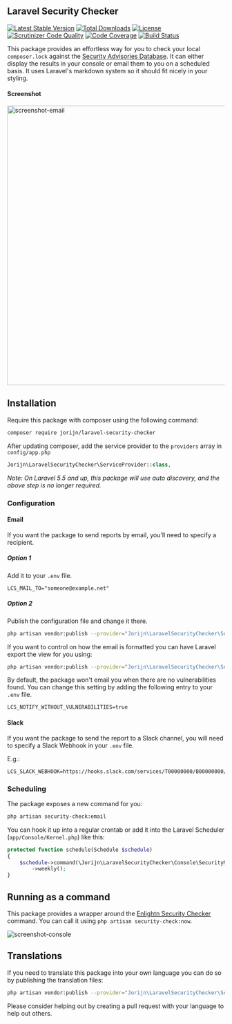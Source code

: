 ## Laravel Security Checker
[![Latest Stable Version](https://img.shields.io/packagist/v/jorijn/laravel-security-checker.svg)](https://packagist.org/packages/jorijn/laravel-security-checker)
[![Total Downloads](https://img.shields.io/packagist/dt/jorijn/laravel-security-checker.svg)](https://packagist.org/packages/jorijn/laravel-security-checker)
[![License](https://img.shields.io/github/license/jorijn/laravel-security-checker.svg)](https://packagist.org/packages/jorijn/laravel-security-checker)
[![Scrutinizer Code Quality](https://img.shields.io/scrutinizer/g/jorijn/laravel-security-checker.svg)](https://scrutinizer-ci.com/g/Jorijn/laravel-security-checker/?branch=master)
[![Code Coverage](https://img.shields.io/scrutinizer/coverage/g/jorijn/laravel-security-checker.svg)](https://scrutinizer-ci.com/g/Jorijn/laravel-security-checker/?branch=master)
[![Build Status](https://travis-ci.org/Jorijn/laravel-security-checker.svg?branch=master)](https://travis-ci.org/Jorijn/laravel-security-checker)

This package provides an effortless way for you to check your local `composer.lock` against the [Security Advisories Database](https://github.com/FriendsOfPHP/security-advisories). 
It can either display the results in your console or email them to you on a scheduled basis. It uses Laravel's markdown system so it should fit nicely in your styling. 

#### Screenshot
<img width="647" alt="screenshot-email" src="https://user-images.githubusercontent.com/85466/28497517-9e41580e-6f89-11e7-9c4e-0ebf713add6a.png">

## Installation
Require this package with composer using the following command:

```bash
composer require jorijn/laravel-security-checker
```

After updating composer, add the service provider to the `providers` array in `config/app.php`

```php
Jorijn\LaravelSecurityChecker\ServiceProvider::class,
```

_Note: On Laravel 5.5 and up, this package will use auto discovery, and the above step is no longer required._

### Configuration

#### Email
If you want the package to send reports by email, you'll need to specify a recipient.

##### Option 1
Add it to your `.env` file.

```
LCS_MAIL_TO="someone@example.net"
```

##### Option 2
Publish the configuration file and change it there.

```bash
php artisan vendor:publish --provider="Jorijn\LaravelSecurityChecker\ServiceProvider" --tag="config"
```

If you want to control on how the email is formatted you can have Laravel export the view for you using:

```bash
php artisan vendor:publish --provider="Jorijn\LaravelSecurityChecker\ServiceProvider" --tag="views"
```

By default, the package won't email you when there are no vulnerabilities found. You can change this setting by adding the following entry to your `.env` file.

```
LCS_NOTIFY_WITHOUT_VULNERABILITIES=true
```

#### Slack
If you want the package to send the report to a Slack channel, you will need to specify a Slack Webhook
in your `.env` file.

E.g.:

```
LCS_SLACK_WEBHOOK=https://hooks.slack.com/services/T00000000/B00000000/XXXXXXXXXXXXXXXXXXXXXXXX
```

### Scheduling
The package exposes a new command for you:

```bash
php artisan security-check:email
```

You can hook it up into a regular crontab or add it into the Laravel Scheduler (`app/Console/Kernel.php`) like this:

```php
protected function schedule(Schedule $schedule)
{
    $schedule->command(\Jorijn\LaravelSecurityChecker\Console\SecurityMailCommand::class)
        ->weekly();
}
```

## Running as a command
This package provides a wrapper around the [Enlightn Security Checker](https://github.com/enlightn/security-checker) command. You can call it using `php artisan security-check:now`.
 
![screenshot-console](https://user-images.githubusercontent.com/85466/28452254-17f3476e-6df2-11e7-9e5e-1c3d52b57722.png)

## Translations
If you need to translate this package into your own language you can do so by publishing the translation files:

```bash
php artisan vendor:publish --provider="Jorijn\LaravelSecurityChecker\ServiceProvider" --tag="translations"
```

Please consider helping out by creating a pull request with your language to help out others.
